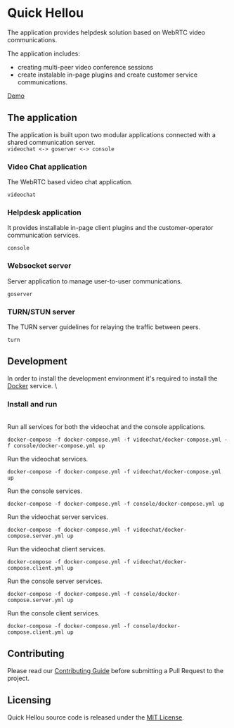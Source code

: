 # Quick Hellou

The application provides helpdesk solution based on WebRTC video communications.

The application includes:
* creating multi-peer video conference sessions
* create instalable in-page plugins and create customer service communications.

[Demo](https://www.quickhellou.com)
 
## The application

The application is built upon two modular applications connected with a shared communication server.  
``
videochat <-> goserver <-> console
``
### Video Chat application

The WebRTC based video chat application.

```
videochat
```

### Helpdesk application

It provides installable in-page client plugins and the customer-operator communication services.
```
console
```

### Websocket server

Server application to manage user-to-user communications.
```
goserver
```

### TURN/STUN server

The TURN server guidelines for relaying the traffic between peers.
```
turn
```


## Development

In order to install the development environment it's required to install the [Docker](https://www.docker.com) service. 
\
### Install and run
\
Run all services for both the videochat and the console applications.
```
docker-compose -f docker-compose.yml -f videochat/docker-compose.yml -f console/docker-compose.yml up
```

Run the videochat services.
```
docker-compose -f docker-compose.yml -f videochat/docker-compose.yml up
```

Run the console services.
```
docker-compose -f docker-compose.yml -f console/docker-compose.yml up
```

Run the videochat server services.
```
docker-compose -f docker-compose.yml -f videochat/docker-compose.server.yml up
```

Run the videochat client services.
```
docker-compose -f docker-compose.yml -f videochat/docker-compose.client.yml up
```

Run the console server services.
```
docker-compose -f docker-compose.yml -f console/docker-compose.server.yml up
```

Run the console client services.
```
docker-compose -f docker-compose.yml -f console/docker-compose.client.yml up
```

## Contributing

Please read our [Contributing Guide](https://github.com/GenBInc/quickhellou/blob/main/CONTRIBUTING.md) before submitting a Pull Request to the project.

## Licensing

Quick Hellou source code is released under the [MIT License](https://github.com/GenBInc/quickhellou/blob/main/LICENSE.md).